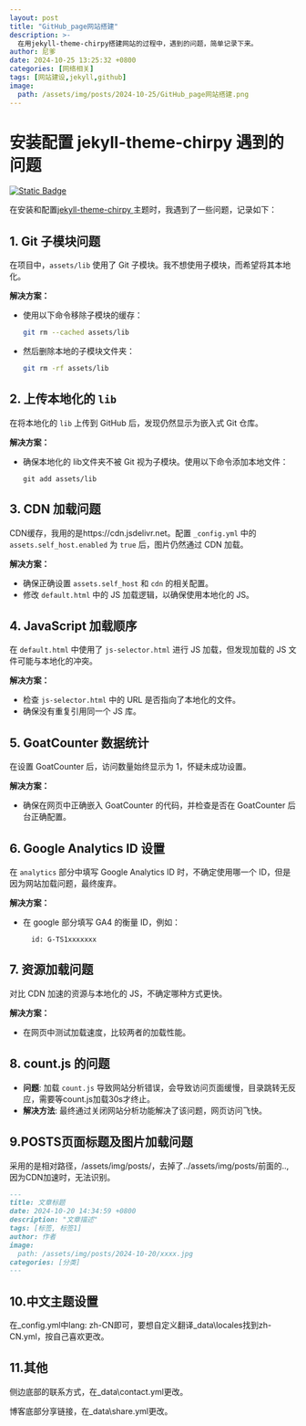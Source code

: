 ```yaml
---
layout: post
title: "GitHub_page网站搭建"
description: >-
  在用jekyll-theme-chirpy搭建网站的过程中，遇到的问题，简单记录下来。
author: 尼爹
date: 2024-10-25 13:25:32 +0800
categories: [网络相关]
tags: [网站建设,jekyll,github]
image:
  path: /assets/img/posts/2024-10-25/GitHub_page网站搭建.png
---
```


# 安装配置 jekyll-theme-chirpy 遇到的问题

[![Static Badge](https://img.shields.io/badge/尼爹-博客-green)](https://xianlilun.github.io)

在安装和配置[jekyll-theme-chirpy ](https://github.com/cotes2020/jekyll-theme-chirpy)主题时，我遇到了一些问题，记录如下：

## 1. Git 子模块问题
在项目中，`assets/lib` 使用了 Git 子模块。我不想使用子模块，而希望将其本地化。

**解决方案：**

- 使用以下命令移除子模块的缓存：
  ```bash
  git rm --cached assets/lib

- 然后删除本地的子模块文件夹：

  ```bash
  git rm -rf assets/lib
  ```

## 2. 上传本地化的 `lib`

在将本地化的 `lib` 上传到 GitHub 后，发现仍然显示为嵌入式 Git 仓库。

**解决方案：**

- 确保本地化的 lib文件夹不被 Git 视为子模块。使用以下命令添加本地文件：

  ```
  git add assets/lib
  ```

## 3. CDN 加载问题

CDN缓存，我用的是https://cdn.jsdelivr.net。配置 `_config.yml` 中的 `assets.self_host.enabled` 为 `true` 后，图片仍然通过 CDN 加载。

**解决方案：**

- 确保正确设置 `assets.self_host` 和 `cdn` 的相关配置。
- 修改 `default.html` 中的 JS 加载逻辑，以确保使用本地化的 JS。

## 4. JavaScript 加载顺序

在 `default.html` 中使用了 `js-selector.html` 进行 JS 加载，但发现加载的 JS 文件可能与本地化的冲突。

**解决方案：**

- 检查 `js-selector.html` 中的 URL 是否指向了本地化的文件。
- 确保没有重复引用同一个 JS 库。

## 5. GoatCounter 数据统计

在设置 GoatCounter 后，访问数量始终显示为 1，怀疑未成功设置。

**解决方案：**

- 确保在网页中正确嵌入 GoatCounter 的代码，并检查是否在 GoatCounter 后台正确配置。

## 6. Google Analytics ID 设置

在 `analytics` 部分中填写 Google Analytics ID 时，不确定使用哪一个 ID，但是因为网站加载问题，最终废弃。

**解决方案：**

- 在 google 部分填写 GA4 的衡量 ID，例如：

  ```
    id: G-TS1xxxxxxx
  ```

## 7. 资源加载问题

对比 CDN 加速的资源与本地化的 JS，不确定哪种方式更快。

**解决方案：**

- 在网页中测试加载速度，比较两者的加载性能。

## 8. count.js 的问题 

- **问题**: 加载 `count.js` 导致网站分析错误，会导致访问页面缓慢，目录跳转无反应，需要等count.js加载30s才终止。 
- **解决方法**: 最终通过关闭网站分析功能解决了该问题，网页访问飞快。

<!-- 注释掉了GoatCounter.html,访问网站便不再加载 count.js-->    

<script
  async
  src="https://gc.zgo.at/count.js"
  data-goatcounter="https://{{ site.analytics.goatcounter.id }}.goatcounter.com/count"
></script>

## 9.POSTS页面标题及图片加载问题

采用的是相对路径，/assets/img/posts/，去掉了../assets/img/posts/前面的..,因为CDN加速时，无法识别。

```markdown
---
title: 文章标题
date: 2024-10-20 14:34:59 +0800
description: "文章描述"
tags: [标签, 标签1]
author: 作者
image:
  path: /assets/img/posts/2024-10-20/xxxx.jpg
categories: [分类]
---
```

## 10.中文主题设置

在_config.yml中lang: zh-CN即可，要想自定义翻译\_data\locales找到zh-CN.yml，按自己喜欢更改。

## 11.其他

侧边底部的联系方式，在_data\contact.yml更改。

博客底部分享链接，在_data\share.yml更改。

